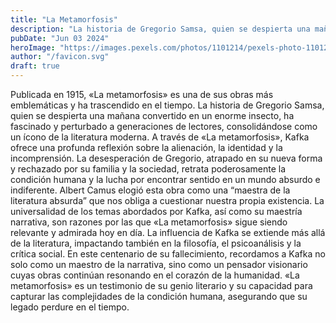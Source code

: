 ```yaml
---
title: "La Metamorfosis"
description: "La historia de Gregorio Samsa, quien se despierta una mañana convertido en un enorme insecto."
pubDate: "Jun 03 2024"
heroImage: "https://images.pexels.com/photos/1101214/pexels-photo-1101214.jpeg"
author: "/favicon.svg"
draft: true
---
```


Publicada en 1915, «La metamorfosis» es una de sus obras más emblemáticas y ha trascendido en el tiempo. La historia de Gregorio Samsa, quien se despierta una mañana convertido en un enorme insecto, ha fascinado y perturbado a generaciones de lectores, consolidándose como un ícono de la literatura moderna. A través de «La metamorfosis», Kafka ofrece una profunda reflexión sobre la alienación, la identidad y la incomprensión. La desesperación de Gregorio, atrapado en su nueva forma y rechazado por su familia y la sociedad, retrata poderosamente la condición humana y la lucha por encontrar sentido en un mundo absurdo e indiferente. Albert Camus elogió esta obra como una “maestra de la literatura absurda” que nos obliga a cuestionar nuestra propia existencia. La universalidad de los temas abordados por Kafka, así como su maestría narrativa, son razones por las que «La metamorfosis» sigue siendo relevante y admirada hoy en día. La influencia de Kafka se extiende más allá de la literatura, impactando también en la filosofía, el psicoanálisis y la crítica social. En este centenario de su fallecimiento, recordamos a Kafka no solo como un maestro de la narrativa, sino como un pensador visionario cuyas obras continúan resonando en el corazón de la humanidad. «La metamorfosis» es un testimonio de su genio literario y su capacidad para capturar las complejidades de la condición humana, asegurando que su legado perdure en el tiempo.